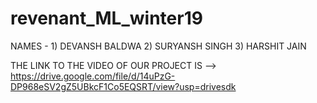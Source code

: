 # revenant_ML_winter19

NAMES - 1) DEVANSH BALDWA
        2) SURYANSH SINGH
        3) HARSHIT JAIN


THE LINK TO THE VIDEO OF OUR PROJECT IS -->  https://drive.google.com/file/d/14uPzG-DP968eSV2gZ5UBkcF1Co5EQSRT/view?usp=drivesdk
